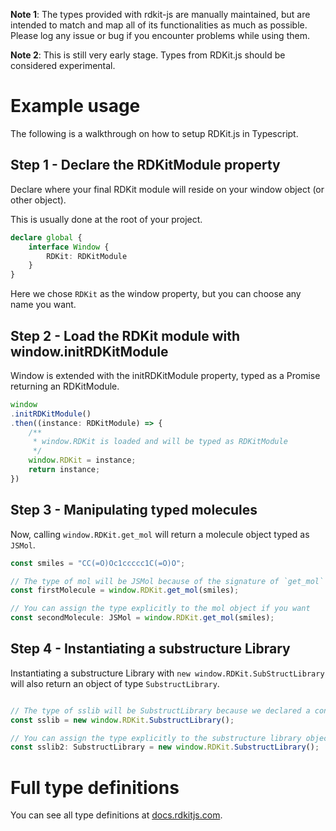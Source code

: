 **Note 1**: The types provided with rdkit-js are manually maintained, but are intended to match and map all of its functionalities as much as possible. Please log any issue or bug if you encounter problems while using them.

**Note 2**: This is still very early stage. Types from RDKit.js should be considered experimental.

# Example usage

The following is a walkthrough on how to setup RDKit.js in Typescript.

## Step 1 - Declare the RDKitModule property

Declare where your final RDKit module will reside on your window object (or other object).

This is usually done at the root of your project.

```typescript
declare global {
    interface Window {
        RDKit: RDKitModule
    }
}

```

Here we chose `RDKit` as the window property, but you can choose any name you want.

## Step 2 - Load the RDKit module with window.initRDKitModule

Window is extended with the initRDKitModule property, typed as a Promise returning an RDKitModule.

```typescript
window
.initRDKitModule()
.then((instance: RDKitModule) => {
    /**
     * window.RDKit is loaded and will be typed as RDKitModule
     */
    window.RDKit = instance;
    return instance;
})
```

## Step 3 - Manipulating typed molecules

Now, calling `window.RDKit.get_mol` will return a molecule object typed as `JSMol`.

```typescript
const smiles = "CC(=O)Oc1ccccc1C(=O)O";

// The type of mol will be JSMol because of the signature of `get_mol` in our TypeScript definitions.
const firstMolecule = window.RDKit.get_mol(smiles);

// You can assign the type explicitly to the mol object if you want
const secondMolecule: JSMol = window.RDKit.get_mol(smiles);
```

## Step 4 - Instantiating a substructure Library

Instantiating a substructure Library with `new window.RDKit.SubStructLibrary` will also return an object of type `SubstructLibrary`.

```typescript

// The type of sslib will be SubstructLibrary because we declared a constructor interface for the SubstructLibrary interface in our TypeScript definitions.
const sslib = new window.RDKit.SubstructLibrary();

// You can assign the type explicitly to the substructure library object if you want
const sslib2: SubstructLibrary = new window.RDKit.SubstructLibrary();
```

# Full type definitions

You can see all type definitions at [docs.rdkitjs.com](docs.rdkitjs.com).